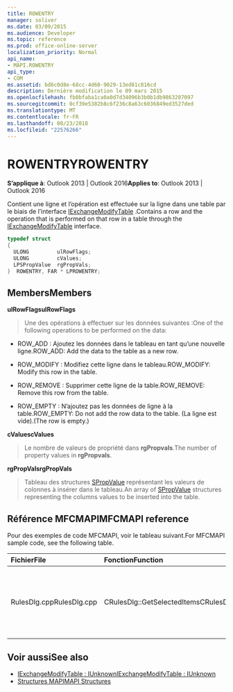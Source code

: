 ```yaml
---
title: ROWENTRY
manager: soliver
ms.date: 03/09/2015
ms.audience: Developer
ms.topic: reference
ms.prod: office-online-server
localization_priority: Normal
api_name:
- MAPI.ROWENTRY
api_type:
- COM
ms.assetid: bd6c0d8e-68cc-4d60-9029-13ed81c816cd
description: Dernière modification le 09 mars 2015
ms.openlocfilehash: fb0bfaba1ca0a0d7d34096b3b0b1db9863207097
ms.sourcegitcommit: 0cf39e5382b8c6f236c8a63c6036849ed3527ded
ms.translationtype: MT
ms.contentlocale: fr-FR
ms.lasthandoff: 08/23/2018
ms.locfileid: "22576266"
---
```

# <a name="rowentry"></a><span data-ttu-id="09e17-103">ROWENTRY</span><span class="sxs-lookup"><span data-stu-id="09e17-103">ROWENTRY</span></span>

<span data-ttu-id="09e17-104">**S’applique à**: Outlook 2013 | Outlook 2016</span><span class="sxs-lookup"><span data-stu-id="09e17-104">**Applies to**: Outlook 2013 | Outlook 2016</span></span> 
  
<span data-ttu-id="09e17-105">Contient une ligne et l’opération est effectuée sur la ligne dans une table par le biais de l’interface [IExchangeModifyTable](iexchangemodifytableiunknown.md) .</span><span class="sxs-lookup"><span data-stu-id="09e17-105">Contains a row and the operation that is performed on that row in a table through the [IExchangeModifyTable](iexchangemodifytableiunknown.md) interface.</span></span> 
  
```cpp
typedef struct
{
  ULONG         ulRowFlags;
  ULONG         cValues;
  LPSPropValue  rgPropVals;
}  ROWENTRY, FAR * LPROWENTRY;
```

## <a name="members"></a><span data-ttu-id="09e17-106">Members</span><span class="sxs-lookup"><span data-stu-id="09e17-106">Members</span></span>

<span data-ttu-id="09e17-107">**ulRowFlags**</span><span class="sxs-lookup"><span data-stu-id="09e17-107">**ulRowFlags**</span></span>
  
> <span data-ttu-id="09e17-108">Une des opérations à effectuer sur les données suivantes :</span><span class="sxs-lookup"><span data-stu-id="09e17-108">One of the following operations to be performed on the data:</span></span> 
    
  - <span data-ttu-id="09e17-109">ROW_ADD : Ajoutez les données dans le tableau en tant qu’une nouvelle ligne.</span><span class="sxs-lookup"><span data-stu-id="09e17-109">ROW_ADD: Add the data to the table as a new row.</span></span>
      
  - <span data-ttu-id="09e17-110">ROW_MODIFY : Modifiez cette ligne dans le tableau.</span><span class="sxs-lookup"><span data-stu-id="09e17-110">ROW_MODIFY: Modify this row in the table.</span></span>
      
  - <span data-ttu-id="09e17-111">ROW_REMOVE : Supprimer cette ligne de la table.</span><span class="sxs-lookup"><span data-stu-id="09e17-111">ROW_REMOVE: Remove this row from the table.</span></span>
      
  - <span data-ttu-id="09e17-112">ROW_EMPTY : N’ajoutez pas les données de ligne à la table.</span><span class="sxs-lookup"><span data-stu-id="09e17-112">ROW_EMPTY: Do not add the row data to the table.</span></span> <span data-ttu-id="09e17-113">(La ligne est vide).</span><span class="sxs-lookup"><span data-stu-id="09e17-113">(The row is empty.)</span></span>
    
<span data-ttu-id="09e17-114">**cValues**</span><span class="sxs-lookup"><span data-stu-id="09e17-114">**cValues**</span></span>
  
> <span data-ttu-id="09e17-115">Le nombre de valeurs de propriété dans **rgPropvals**.</span><span class="sxs-lookup"><span data-stu-id="09e17-115">The number of property values in **rgPropvals**.</span></span>
    
<span data-ttu-id="09e17-116">**rgPropVals**</span><span class="sxs-lookup"><span data-stu-id="09e17-116">**rgPropVals**</span></span>
  
> <span data-ttu-id="09e17-117">Tableau des structures [SPropValue](spropvalue.md) représentant les valeurs de colonnes à insérer dans le tableau.</span><span class="sxs-lookup"><span data-stu-id="09e17-117">An array of [SPropValue](spropvalue.md) structures representing the columns values to be inserted into the table.</span></span> 
    
## <a name="mfcmapi-reference"></a><span data-ttu-id="09e17-118">Référence MFCMAPI</span><span class="sxs-lookup"><span data-stu-id="09e17-118">MFCMAPI reference</span></span>

<span data-ttu-id="09e17-119">Pour des exemples de code MFCMAPI, voir le tableau suivant.</span><span class="sxs-lookup"><span data-stu-id="09e17-119">For MFCMAPI sample code, see the following table.</span></span>
  
|<span data-ttu-id="09e17-120">**Fichier**</span><span class="sxs-lookup"><span data-stu-id="09e17-120">**File**</span></span>|<span data-ttu-id="09e17-121">**Fonction**</span><span class="sxs-lookup"><span data-stu-id="09e17-121">**Function**</span></span>|<span data-ttu-id="09e17-122">**Commentaire**</span><span class="sxs-lookup"><span data-stu-id="09e17-122">**Comment**</span></span>|
|:-----|:-----|:-----|
|<span data-ttu-id="09e17-123">RulesDlg.cpp</span><span class="sxs-lookup"><span data-stu-id="09e17-123">RulesDlg.cpp</span></span>  <br/> |<span data-ttu-id="09e17-124">CRulesDlg::GetSelectedItems</span><span class="sxs-lookup"><span data-stu-id="09e17-124">CRulesDlg::GetSelectedItems</span></span>  <br/> |<span data-ttu-id="09e17-125">Permet de créer une liste de règles sélectionnées pour les actions suivantes **ModifyTable** .</span><span class="sxs-lookup"><span data-stu-id="09e17-125">Used to build a list of selected rules for subsequent **ModifyTable** actions.</span></span>  <br/> |
   
## <a name="see-also"></a><span data-ttu-id="09e17-126">Voir aussi</span><span class="sxs-lookup"><span data-stu-id="09e17-126">See also</span></span>
  
- [<span data-ttu-id="09e17-127">IExchangeModifyTable : IUnknown</span><span class="sxs-lookup"><span data-stu-id="09e17-127">IExchangeModifyTable : IUnknown</span></span>](iexchangemodifytableiunknown.md)
- [<span data-ttu-id="09e17-128">Structures MAPI</span><span class="sxs-lookup"><span data-stu-id="09e17-128">MAPI Structures</span></span>](mapi-structures.md)

